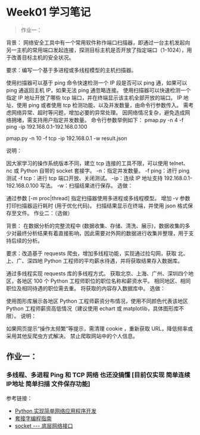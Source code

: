 # Week01 学习笔记

> 作业一：

背景： 网络安全工具中有一个常用软件称作端口扫描器，即通过一台主机发起向另一主机的常用端口发起连接，探测目标主机是否开放了指定端口（1-1024），用于改善目标主机的安全状况。

要求：编写一个基于多进程或多线程模型的主机扫描器。

使用扫描器可以基于 ping 命令快速检测一个 IP 段是否可以 ping 通，如果可以 ping 通返回主机 IP，如果无法 ping 通忽略连接。
使用扫描器可以快速检测一个指定 IP 地址开放了哪些 tcp 端口，并在终端显示该主机全部开放的端口。
IP 地址、使用 ping 或者使用 tcp 检测功能、以及并发数量，由命令行参数传入。
需考虑网络异常、超时等问题，增加必要的异常处理。
因网络情况复杂，避免造成网络拥堵，需支持用户指定并发数量。
命令行参数举例如下：
pmap.py -n 4 -f ping -ip 192.168.0.1-192.168.0.100

pmap.py -n 10 -f tcp -ip 192.168.0.1 -w result.json

说明：

因大家学习的操作系统版本不同，建立 tcp 连接的工具不限，可以使用 telnet、nc 或 Python 自带的 socket 套接字。
-n：指定并发数量。
-f ping：进行 ping 测试
-f tcp：进行 tcp 端口开放、关闭测试。
-ip：连续 IP 地址支持 192.168.0.1-192.168.0.100 写法。
-w：扫描结果进行保存。
选做：

通过参数 [-m proc|thread] 指定扫描器使用多进程或多线程模型。
增加 -v 参数打印扫描器运行耗时 (用于优化代码)。
扫描结果显示在终端，并使用 json 格式保存至文件。
作业二：（选做）

背景： 在数据分析的完整流程中 (数据收集、存储、清洗、展示)，数据收集的多少对最终分析结果有着直接影响，因此需要对外网的数据进行收集并整理，用于支持后续的分析。

要求：改造基于 requests 爬虫，增加多线程功能，实现通过拉勾网，获取 北、上、广、深四地 Python 工程师的平均薪水待遇，并将获取结果存入数据库。

通过多线程实现 requests 库的多线程方式。
获取北京、上海、广州、深圳四个地区，各地区 100 个 Python 工程师职位的职位名称和薪资水平。
相同地区、相同职位及相同待遇的职位需去重。
将获取的内容存入数据库中。
选做：

使用图形库展示各地区 Python 工程师薪资分布情况，使用不同颜色代表该地区 Python 工程师薪资高低情况（建议使用 echart 或 matplotlib，具体图形库不限）。
说明：

如果网页提示“操作太频繁”等提示，需清理 cookie ，重新获取 URL，降低频率或采用其他反爬虫方式解决。
禁止爬取网站中的个人信息。

## 作业一：

### 多线程、多进程  Ping 和 TCP 网络 也还没搞懂 [目前仅实现 简单连续IP地址 简单扫描 文件保存功能]

参考链接：
- [Python 实现简单网络应用程序开发](https://segmentfault.com/a/1190000019723303)
- [套接字编程指南](https://docs.python.org/zh-cn/3/howto/sockets.html)
- [socket --- 底层网络接口](https://docs.python.org/zh-cn/3/library/socket.html)